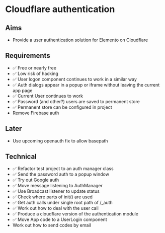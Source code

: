Cloudflare authentication
=========================

Aims
----

- Provide a user authentication solution for Elemento on Cloudflare

Requirements
------------

- ✅ Free or nearly free
- ✅ Low risk of hacking
- ✅ User logon component continues to work in a similar way
- ✅ Auth dialogs appear in a popup or iframe without leaving the current app page
- ✅ Current User continues to work
- ✅ Password (and other?) users are saved to permanent store
- ✅ Permanent store can be configured in project
- Remove Firebase auth

Later
-----
- Use upcoming openauth fix to allow basepath



Technical
---------

- ✅ Refactor test project to an auth manager class
- ✅ Send the password auth to a popup window
- ✅ Try out Google auth
- ✅ Move message listening to AuthManager
- ✅ Use Broadcast listener to update status
- ✅ Check where parts of init() are used
- ✅ Get auth calls under single root path of /_auth
- ✅ Work out how to deal with the user call
- ✅ Produce a cloudflare version of the authentication module
- ✅ Move App code to a UserLogin component
- Work out how to send codes by email
